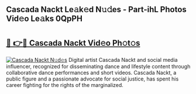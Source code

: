 ## Cascada Nackt Le𝚊k𝚎d N𝚞𝚍es - Part-ihL Photos Vid𝚎o Le𝚊ks 0QpPH

# <h2><a href="http://fb53ou.evod.top/?m=Cascada+Nackt">🔗 👉🔴 Cascada Nackt Vid𝚎o Ph𝚘t𝚘s</a></h2>

[![Cascada Nackt N𝚞d𝚎s](https://i.imgur.com/8V9OHl7.gif)](http://fb53ou.evod.top/?m=Cascada+Nackt)
Digital artist Cascada Nackt and social media influencer, recognized for disseminating dance and lifestyle content through collaborative dance performances and short videos. Cascada Nackt, a public figure and a passionate advocate for social justice, has spent his career fighting for the rights of the marginalized. 
